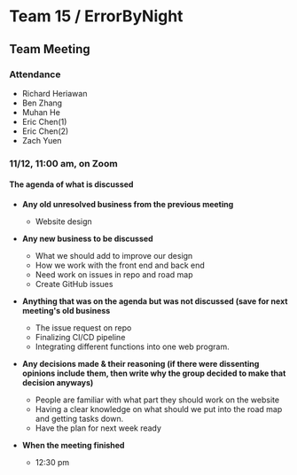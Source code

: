 # Team 15 / ErrorByNight
## Team Meeting 
### Attendance
- Richard Heriawan
- Ben Zhang
- Muhan He
- Eric Chen(1)
- Eric Chen(2)
- Zach Yuen
  
### 11/12,  11:00 am, on Zoom
  
#### The agenda of what is discussed
- **Any old unresolved business from the previous meeting**
    - Website design
- **Any new business to be discussed**
    - What we should add to improve our design 
    - How we work with the front end and back end
    - Need work on issues in repo and road map
    - Create GitHub issues

- **Anything that was on the agenda but was not discussed (save for next meeting's old business**
    - The issue request on repo
    - Finalizing CI/CD pipeline
    - Integrating different functions into one web program.
   
 
- **Any decisions made & their reasoning (if there were dissenting opinions include them, then write why the group decided to make that decision anyways)**
    - People are familiar with what part they should work on the website
    - Having a clear knowledge on what should we put into the road map and getting tasks down.
    - Have the plan for next week ready
    
- **When the meeting finished**
    - 12:30 pm
